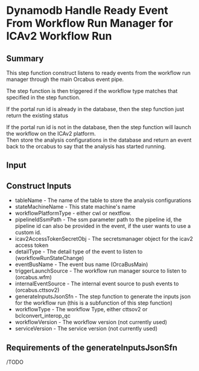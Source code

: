 # Dynamodb Handle Ready Event From Workflow Run Manager for ICAv2 Workflow Run

## Summary

This step function construct listens to ready events from the workflow run manager through the main Orcabus event pipe.  

The step function is then triggered if the workflow type matches that specified in the step function.

If the portal run id is already in the database, then the step function just return the existing status

If the portal run id is not in the database, then the step function will launch the workflow on the ICAv2 platform.  
Then store the analysis configurations in the database and return an event back to the orcabus to say that the analysis has started running.  

## Input

## Construct Inputs

* tableName - The name of the table to store the analysis configurations
* stateMachineName - This state machine's name
* workflowPlatformType - either cwl or nextflow.  
* pipelineIdSsmPath - The ssm parameter path to the pipeline id, the pipeline id can also be provided in the event, if the user wants to use a custom id.  
* icav2AccessTokenSecretObj - The secretsmanager object for the icav2 access token
* detailType - The detail type of the event to listen to (workflowRunStateChange)
* eventBusName - The event bus name (OrcaBusMain)
* triggerLaunchSource - The workflow run manager source to listen to (orcabus.wfm) 
* internalEventSource - The internal event source to push events to (orcabus.cttsov2)
* generateInputsJsonSfn - The step function to generate the inputs json for the workflow run (this is a subfunction of this step function)
* workflowType - The workflow Type, either cttsov2 or bclconvert_interop_qc
* workflowVersion - The workflow version (not currently used)
* serviceVersion - The service version (not currently used)

## Requirements of the generateInputsJsonSfn

/TODO
